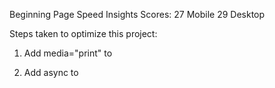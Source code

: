 Beginning Page Speed Insights Scores:
27 Mobile
29 Desktop

Steps taken to optimize this project:

1. Add media="print" to <link href="css/print.css" rel="stylesheet">

2. Add async to <script src="http://www.google-analytics.com/analytics.js">

3. Move the inline script <script> (function(w,g){w['GoogleAnalyticsObject']=g; etc. out of the head and into the body.

4. Change style.css content location from <link href="css/style.css" rel="stylesheet"> to inline <style>.

5. Eliminate link to fonts: <link href="//fonts.googleapis.com/css?family=Open+Sans:400,700" rel="stylesheet">
 and its corresponding use in the css:
  body, button, input, select, textarea { font-family: 'Open Sans', sans-serif; color: #333; }

The steps above increased the scores to 30.

6. Change source for 3 images from an external link to my images folder. It might
not make a big change, but it will be handy to have all my images together for
later changes to improve optimization.
  - <img src="https://lh4.ggpht.com/kJEnfqhPvtm4m3EneSZ4fWYGS8lW4YNhEjk6zPkyrQaBUHc-2Y_ElDic99NHI0h-UBLXVbRCjFybFvrWxdk=s100">
  becomes <img src="img/project2048.jpg">

  - <img src="https://lh6.ggpht.com/f_0W8h__3G99CWTjnMjD8BUKm7yp2-wJyApLtTwFoFtlal2ULf_JgHIsOQq2NiYfKOdMlXlMHDKNo5XVZLs=s100">
  becomes <img src="img/projectwebperf.jpg">
  - <img src="https://lh5.ggpht.com/IKdCmTWn8a2nMhlwMYzryvzRN5CUZAOBr4tDrEAbszV7TIFe9pRAInA4kkYcgTXwrifJsBEsq1agTueuu-g=s100">
  becomes <img src="img/projectmobile.jpg">
